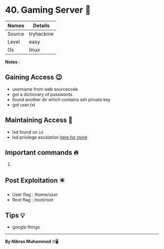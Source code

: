 # 40. Gaming Server 🧭
Names | Details
--------|-----
Source | tryhackme
Level | easy
Os | linux

**Notes :**




## Gaining Access 😉
- username from web sourcecode
- got a dictionary of passwords
- found another dir which contains ssh private key
- got user.txt



## Maintaining Access 🥷
- lxd found on `id`
- lxd privilege escalation [here for more](https://book.hacktricks.xyz/linux-unix/privilege-escalation/interesting-groups-linux-pe/lxd-privilege-escalation)


## Important commands 🔥
1. 

## Post Exploitation ✴️
- User flag : /home/user
- Root flag : /root/root
## Tips 💡
- google things


--------------------------------
**By Nibras Muhammed** 🤓🖥️